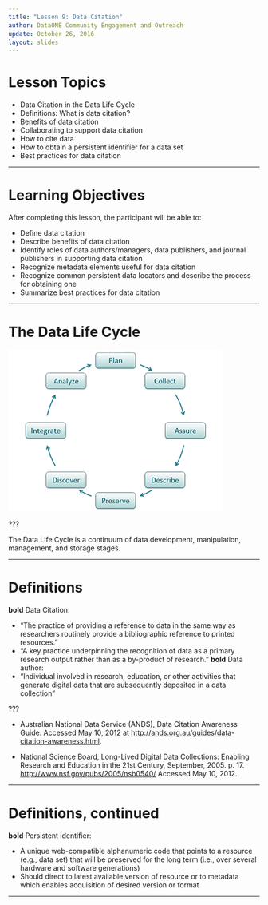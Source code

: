 ```yaml
---
title: "Lesson 9: Data Citation"
author: DataONE Community Engagement and Outreach
update: October 26, 2016
layout: slides
---
```

# Lesson Topics
- Data Citation in the Data Life Cycle
- Definitions: What is data citation?
- Benefits of data citation
- Collaborating to support data citation
- How to cite data
- How to obtain a persistent identifier for a data set
- Best practices for data citation

---
# Learning Objectives
After completing this lesson, the participant will be able to: 
- Define data citation
- Describe benefits of data citation
- Identify roles of data authors/managers, data publishers, and journal publishers in supporting data citation
- Recognize metadata elements useful for data citation
- Recognize common persistent data locators and describe the process for obtaining one
- Summarize best practices for data citation

---
# The Data Life Cycle
![Image Caption Here](images/dlc.png)

???

The Data Life Cycle is a continuum of data development, manipulation, management, and storage stages.

---
# Definitions
**bold** Data Citation: 
  - “The practice of providing a reference to data in the same way as researchers routinely provide a bibliographic reference to printed resources.”
  - “A key practice underpinning the recognition of data as a primary research output rather than as a by-product of research.”
**bold** Data author:
  - “Individual involved in research, education, or other activities that generate digital data that are subsequently deposited in a data collection”

???

- Australian National Data Service (ANDS), Data Citation Awareness Guide. Accessed May 10, 2012 at http://ands.org.au/guides/data-citation-awareness.html. 

- National Science Board, Long-Lived Digital Data Collections: Enabling Research and Education in the 21st Century, September, 2005. p. 17. http://www.nsf.gov/pubs/2005/nsb0540/ Accessed May 10, 2012.


---
# Definitions, continued
**bold** Persistent identifier:
  - A unique web-compatible alphanumeric code that points to a resource (e.g., data set) that will be preserved for the long term (i.e., over several hardware and software generations)
  - Should direct to latest available version of resource or to metadata which enables acquisition of desired version or format

---
